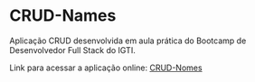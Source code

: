# CRUD-Names
 Aplicação CRUD desenvolvida em aula prática do Bootcamp de Desenvolvedor Full Stack do IGTI.

Link para acessar a aplicação online: [CRUD-Nomes](http://guilhermesoares.tech/github/CRUD-Nomes)
